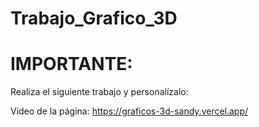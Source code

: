 # Trabajo_Grafico_3D

# IMPORTANTE: 
Realiza el siguiente trabajo y personalízalo:

Video de la página:
https://graficos-3d-sandy.vercel.app/
